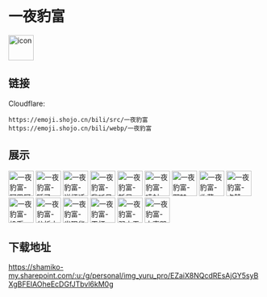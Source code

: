 # 一夜豹富
<img src="https://emoji.shojo.cn/bili/src/一夜豹富/icon.png" width="50" height="50" alt="icon">

## 链接
Cloudflare:
```
https://emoji.shojo.cn/bili/src/一夜豹富
https://emoji.shojo.cn/bili/webp/一夜豹富
```
## 展示
<img src="https://emoji.shojo.cn/bili/src/一夜豹富/一夜豹富-阿巴阿巴.png" width="50" height="50" alt="一夜豹富-阿巴阿巴">
<img src="https://emoji.shojo.cn/bili/src/一夜豹富/一夜豹富-睡了.png" width="50" height="50" alt="一夜豹富-睡了">
<img src="https://emoji.shojo.cn/bili/src/一夜豹富/一夜豹富-说坏话.png" width="50" height="50" alt="一夜豹富-说坏话">
<img src="https://emoji.shojo.cn/bili/src/一夜豹富/一夜豹富-我听见了.png" width="50" height="50" alt="一夜豹富-我听见了">
<img src="https://emoji.shojo.cn/bili/src/一夜豹富/一夜豹富-耗尽.png" width="50" height="50" alt="一夜豹富-耗尽">
<img src="https://emoji.shojo.cn/bili/src/一夜豹富/一夜豹富-喷射.png" width="50" height="50" alt="一夜豹富-喷射">
<img src="https://emoji.shojo.cn/bili/src/一夜豹富/一夜豹富-邪魅一笑.png" width="50" height="50" alt="一夜豹富-邪魅一笑">
<img src="https://emoji.shojo.cn/bili/src/一夜豹富/一夜豹富-收藏.png" width="50" height="50" alt="一夜豹富-收藏">
<img src="https://emoji.shojo.cn/bili/src/一夜豹富/一夜豹富-点赞.png" width="50" height="50" alt="一夜豹富-点赞">
<img src="https://emoji.shojo.cn/bili/src/一夜豹富/一夜豹富-投币.png" width="50" height="50" alt="一夜豹富-投币">
<img src="https://emoji.shojo.cn/bili/src/一夜豹富/一夜豹富-分析中.png" width="50" height="50" alt="一夜豹富-分析中">
<img src="https://emoji.shojo.cn/bili/src/一夜豹富/一夜豹富-发现华点.png" width="50" height="50" alt="一夜豹富-发现华点">
<img src="https://emoji.shojo.cn/bili/src/一夜豹富/一夜豹富-干杯.png" width="50" height="50" alt="一夜豹富-干杯">
<img src="https://emoji.shojo.cn/bili/src/一夜豹富/一夜豹富-弱小无助.png" width="50" height="50" alt="一夜豹富-弱小无助">
<img src="https://emoji.shojo.cn/bili/src/一夜豹富/一夜豹富-大声哭闹.png" width="50" height="50" alt="一夜豹富-大声哭闹">

## 下载地址

https://shamiko-my.sharepoint.com/:u:/g/personal/img_yuru_pro/EZaiX8NQcdREsAjGY5syBXgBFEIAOheEcDGfJTbvl6kM0g